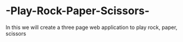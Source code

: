 # -Play-Rock-Paper-Scissors-
In this we will create a three page web application to play rock, paper, scissors 
